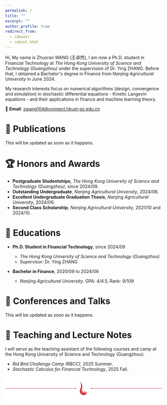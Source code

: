 ```yaml
---
permalink: /
title: ""
excerpt: ""
author_profile: true
redirect_from: 
  - /about/
  - /about.html
---
```


Hi, My name is Zhuoran WANG (王卓然), I am now a Ph.D. student in Financial Technology at *The Hong Kong University of Science and Technology (Guangzhou)* under the supervision of Dr. Ying ZHANG. Before that, I obtained a Bachelor's degree in Finance from *Nanjing Agricultural University* in June 2024.

My research interests focus on numerical algorithms (design, convergence and simulation) in stochastic differential equations - Kinetic Langevin equations - and their applications in finance and machine learning theory.

📧 **Email**: zwang104@connect.hkust-gz.edu.cn

# 📝 Publications 
This will be updated as soon as it happens.

# 🏆 Honors and Awards
+ **Postgraduate Studentships**, *The Hong Kong University of Science and Technology (Guangzhou)*, since 2024/09.
+ **Outstanding Undergraduate**, *Nanjing Agricultural University*, 2024/06. 
+ **Excellent Undergraduate Graduation Thesis**, *Nanjing Agricultural University*, 2024/06.
+ **Second Class Scholarship**, *Nanjing Agricultural University*, 2021/10 and 2024/10.

# 📖 Educations
+ **Ph.D. Student in Financial Technology**, since 2024/09
  + *The Hong Kong University of Science and Technology (Guangzhou)*
  + Supervisor: Dr. Ying ZHANG

+ **Bachelor in Finance**, 2020/09 to 2024/06
  + *Nanjing Agricultural University*. GPA: 4/4.5, Rank: 9/109

# 🏫 Conferences and Talks
This will be updated as soon as it happens.

# 📗 Teaching and Lecture Notes

I will serve as the teaching assistant of the following courses and camp at the Hong Kong University of Science and Technology (Guangzhou):
+ *Rid Bird Challenge Camp (RBCC)*, 2025 Summer.
+ *Stochastic Calculus for Financial Technology*, 2025 Fall.

![HKUSTGZ](../images/hn.png)
